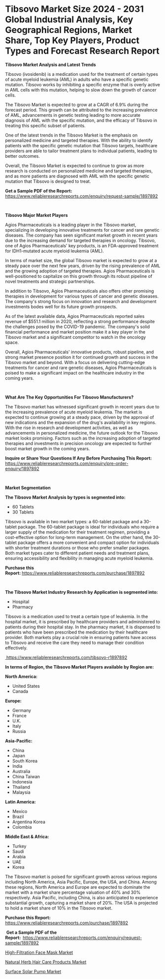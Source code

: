 <p><h1>Tibsovo Market Size 2024 - 2031 Global Industrial Analysis, Key Geographical Regions, Market Share, Top Key Players, Product Types and Forecast Research Report</h1></p><p><strong>Tibsovo Market Analysis and Latest Trends</strong></p>
<p><p>Tibsovo (ivosidenib) is a medication used for the treatment of certain types of acute myeloid leukemia (AML) in adults who have a specific genetic mutation. Tibsovo works by inhibiting a specific enzyme that is overly active in AML cells with this mutation, helping to slow down the growth of cancer cells.</p><p>The Tibsovo Market is expected to grow at a CAGR of 6.9% during the forecast period. This growth can be attributed to the increasing prevalence of AML, advancements in genetic testing leading to more accurate diagnosis of AML with the specific mutation, and the efficacy of Tibsovo in treating this specific subset of patients.</p><p>One of the latest trends in the Tibsovo Market is the emphasis on personalized medicine and targeted therapies. With the ability to identify patients with the specific genetic mutation that Tibsovo targets, healthcare providers are able to tailor treatment plans to individual patients, leading to better outcomes.</p><p>Overall, the Tibsovo Market is expected to continue to grow as more research is conducted on personalized medicine and targeted therapies, and as more patients are diagnosed with AML with the specific genetic mutation that Tibsovo is designed to treat.</p></p>
<p><strong>Get a Sample PDF of the Report:&nbsp;</strong> <a href="https://www.reliableresearchreports.com/enquiry/request-sample/1897892">https://www.reliableresearchreports.com/enquiry/request-sample/1897892</a></p>
<p>&nbsp;</p>
<p><strong>Tibsovo Major Market Players</strong></p>
<p><p>Agios Pharmaceuticals is a leading player in the Tibsovo market, specializing in developing innovative treatments for cancer and rare genetic diseases. The company has seen significant market growth in recent years due to the increasing demand for targeted therapies in oncology. Tibsovo, one of Agios Pharmaceuticals' key products, is an FDA-approved treatment for IDH1-mutated acute myeloid leukemia (AML).</p><p>In terms of market size, the global Tibsovo market is expected to grow at a steady pace over the next few years, driven by the rising prevalence of AML and the growing adoption of targeted therapies. Agios Pharmaceuticals is well-positioned to capitalize on this growth through its robust pipeline of novel treatments and strategic partnerships.</p><p>In addition to Tibsovo, Agios Pharmaceuticals also offers other promising therapies in development for various types of cancer and genetic diseases. The company's strong focus on innovation and research and development investments bodes well for its future growth prospects.</p><p>As of the latest available data, Agios Pharmaceuticals reported sales revenue of $551.1 million in 2020, reflecting a strong performance despite the challenges posed by the COVID-19 pandemic. The company's solid financial performance and market position make it a key player in the Tibsovo market and a significant competitor to watch in the oncology space.</p><p>Overall, Agios Pharmaceuticals' innovative products, robust pipeline, and strong market presence position it for continued growth and success in the Tibsovo market and beyond. With a focus on delivering cutting-edge treatments for cancer and rare genetic diseases, Agios Pharmaceuticals is poised to make a significant impact on the healthcare industry in the coming years.</p></p>
<p>&nbsp;</p>
<p><strong>What Are The Key Opportunities For Tibsovo Manufacturers?</strong></p>
<p><p>The Tibsovo market has witnessed significant growth in recent years due to the increasing prevalence of acute myeloid leukemia. The market is expected to continue growing at a steady pace, driven by the approval of new indications and the expansion of the drug's availability in key regions. With the rise in research and development activities, as well as advancements in personalized medicine, the future outlook for the Tibsovo market looks promising. Factors such as the increasing adoption of targeted therapies and investments in precision oncology are expected to further boost market growth in the coming years.</p></p>
<p><strong>Inquire or Share Your Questions If Any Before Purchasing This Report:</strong> <a href="https://www.reliableresearchreports.com/enquiry/pre-order-enquiry/1897892">https://www.reliableresearchreports.com/enquiry/pre-order-enquiry/1897892</a></p>
<p>&nbsp;</p>
<p><strong>Market Segmentation</strong></p>
<p><strong>The Tibsovo Market Analysis by types is segmented into:</strong></p>
<p><ul><li>60 Tablets</li><li>30 Tablets</li></ul></p>
<p><p>Tibsovo is available in two market types: a 60-tablet package and a 30-tablet package. The 60-tablet package is ideal for individuals who require a larger supply of the medication for their treatment regimen, providing a cost-effective option for long-term management. On the other hand, the 30-tablet package offers a more convenient and compact option for individuals with shorter treatment durations or those who prefer smaller packages. Both market types cater to different patient needs and treatment plans, ensuring accessibility and flexibility in managing acute myeloid leukemia.</p></p>
<p><strong>Purchase this Report:&nbsp;</strong><a href="https://www.reliableresearchreports.com/purchase/1897892">https://www.reliableresearchreports.com/purchase/1897892</a></p>
<p>&nbsp;</p>
<p><strong>The Tibsovo Market Industry Research by Application is segmented into:</strong></p>
<p><ul><li>Hospital</li><li>Pharmacy</li></ul></p>
<p><p>Tibsovo is a medication used to treat a certain type of leukemia. In the hospital market, it is prescribed by healthcare providers and administered to patients during their hospital stay. In the pharmacy market, it is dispensed to patients who have been prescribed the medication by their healthcare provider. Both markets play a crucial role in ensuring patients have access to Tibsovo and receive the care they need to manage their condition effectively.</p></p>
<p><a href="https://www.reliableresearchreports.com/tibsovo-r1897892">&nbsp;https://www.reliableresearchreports.com/tibsovo-r1897892</a></p>
<p><strong>In terms of Region, the Tibsovo Market Players available by Region are:</strong></p>
<p>
    <p> <strong> North America: </strong>
        <ul>
            <li>United States</li>
            <li>Canada</li>
        </ul>
        </p> 
    <p> <strong> Europe: </strong>
        <ul>
            <li>Germany</li>
            <li>France</li>
            <li>U.K.</li>
            <li>Italy</li>
            <li>Russia</li>
        </ul>
        </p> 
    <p> <strong> Asia-Pacific: </strong>
        <ul>
            <li>China</li>
            <li>Japan</li>
            <li>South Korea</li>
            <li>India</li>
            <li>Australia</li>
            <li>China Taiwan</li>
            <li>Indonesia</li>
            <li>Thailand</li>
            <li>Malaysia</li>
        </ul>
        </p> 
    <p> <strong> Latin America: </strong>
        <ul>
            <li>Mexico</li>
            <li>Brazil</li>
            <li>Argentina Korea</li>
            <li>Colombia</li>
        </ul>
        </p> 
    <p> <strong> Middle East & Africa: </strong>
        <ul>
            <li>Turkey</li>
            <li>Saudi</li>
            <li>Arabia</li>
            <li>UAE</li>
            <li>Korea</li>
        </ul>
    </p>
    </p>
<p><p>The Tibsovo market is poised for significant growth across various regions including North America, Asia Pacific, Europe, the USA, and China. Among these regions, North America and Europe are expected to dominate the market with a market share percentage valuation of 40% and 30% respectively. Asia Pacific, including China, is also anticipated to experience substantial growth, capturing a market share of 20%. The USA is projected to hold a market share of 10% in the Tibsovo market.</p></p>
<p><strong>Purchase this Report: </strong><a href="https://www.reliableresearchreports.com/purchase/1897892">https://www.reliableresearchreports.com/purchase/1897892</a></p>
<p>&nbsp;<strong>Get a Sample PDF of the Report:&nbsp;&nbsp;</strong><a href="https://www.reliableresearchreports.com/enquiry/request-sample/1897892">https://www.reliableresearchreports.com/enquiry/request-sample/1897892</a></p>
<p><strong></strong></p>
<p><p><a href="https://www.linkedin.com/pulse/high-filtration-face-masknbspmarket-focuses-market-share-mcmof">High-Filtration Face Mask Market</a></p><p><a href="https://www.linkedin.com/pulse/decoding-natural-herb-hair-care-products-market-metrics-share-dg0jf">Natural Herb Hair Care Products Market</a></p><p><a href="https://www.linkedin.com/pulse/surface-solar-pump-market-trends-forecast-competitive-ghzbe">Surface Solar Pump Market</a></p></p>